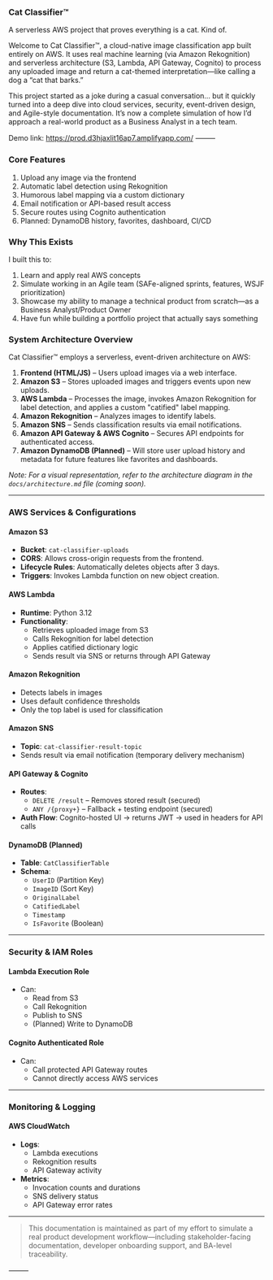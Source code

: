 ### Cat Classifier™

A serverless AWS project that proves everything is a cat. Kind of.

Welcome to Cat Classifier™, a cloud-native image classification app built entirely on AWS. It uses real machine learning (via Amazon Rekognition) and serverless architecture (S3, Lambda, API Gateway, Cognito) to process any uploaded image and return a cat-themed interpretation—like calling a dog a “cat that barks.”

This project started as a joke during a casual conversation… but it quickly turned into a deep dive into cloud services, security, event-driven design, and Agile-style documentation. It’s now a complete simulation of how I’d approach a real-world product as a Business Analyst in a tech team.

Demo link: https://prod.d3hjaxlit16ap7.amplifyapp.com/
⸻

### Core Features
1. Upload any image via the frontend
2. Automatic label detection using Rekognition
3. Humorous label mapping via a custom dictionary
4. Email notification or API-based result access
5. Secure routes using Cognito authentication
6. Planned: DynamoDB history, favorites, dashboard, CI/CD

### Why This Exists

I built this to:
1. Learn and apply real AWS concepts
2. Simulate working in an Agile team (SAFe-aligned sprints, features, WSJF prioritization)
3. Showcase my ability to manage a technical product from scratch—as a Business Analyst/Product Owner
4. Have fun while building a portfolio project that actually says something


### System Architecture Overview

Cat Classifier™ employs a serverless, event-driven architecture on AWS:

1. **Frontend (HTML/JS)** – Users upload images via a web interface.
2. **Amazon S3** – Stores uploaded images and triggers events upon new uploads.
3. **AWS Lambda** – Processes the image, invokes Amazon Rekognition for label detection, and applies a custom "catified" label mapping.
4. **Amazon Rekognition** – Analyzes images to identify labels.
5. **Amazon SNS** – Sends classification results via email notifications.
6. **Amazon API Gateway & AWS Cognito** – Secures API endpoints for authenticated access.
7. **Amazon DynamoDB (Planned)** – Will store user upload history and metadata for future features like favorites and dashboards.

*Note: For a visual representation, refer to the architecture diagram in the `docs/architecture.md` file (coming soon).*

---

### AWS Services & Configurations

#### Amazon S3
- **Bucket**: `cat-classifier-uploads`
- **CORS**: Allows cross-origin requests from the frontend.
- **Lifecycle Rules**: Automatically deletes objects after 3 days.
- **Triggers**: Invokes Lambda function on new object creation.

#### AWS Lambda
- **Runtime**: Python 3.12
- **Functionality**:
  - Retrieves uploaded image from S3
  - Calls Rekognition for label detection
  - Applies catified dictionary logic
  - Sends result via SNS or returns through API Gateway

#### Amazon Rekognition
- Detects labels in images
- Uses default confidence thresholds
- Only the top label is used for classification

#### Amazon SNS
- **Topic**: `cat-classifier-result-topic`
- Sends result via email notification (temporary delivery mechanism)

#### API Gateway & Cognito
- **Routes**:
  - `DELETE /result` – Removes stored result (secured)
  - `ANY /{proxy+}` – Fallback + testing endpoint (secured)
- **Auth Flow**: Cognito-hosted UI → returns JWT → used in headers for API calls

#### DynamoDB (Planned)
- **Table**: `CatClassifierTable`
- **Schema**:
  - `UserID` (Partition Key)
  - `ImageID` (Sort Key)
  - `OriginalLabel`
  - `CatifiedLabel`
  - `Timestamp`
  - `IsFavorite` (Boolean)

---

### Security & IAM Roles

#### Lambda Execution Role
- Can:
  - Read from S3
  - Call Rekognition
  - Publish to SNS
  - (Planned) Write to DynamoDB

#### Cognito Authenticated Role
- Can:
  - Call protected API Gateway routes
  - Cannot directly access AWS services

---

### Monitoring & Logging

#### AWS CloudWatch
- **Logs**:
  - Lambda executions
  - Rekognition results
  - API Gateway activity
- **Metrics**:
  - Invocation counts and durations
  - SNS delivery status
  - API Gateway error rates

---

> This documentation is maintained as part of my effort to simulate a real product development workflow—including stakeholder-facing documentation, developer onboarding support, and BA-level traceability.



⸻
